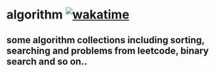 # algorithm [![wakatime](https://wakatime.com/badge/user/db09ea1e-a9cf-4643-a860-074ea73193d3/project/c7d070fa-5207-446a-9a8d-ae7dbe8d90ac.svg)](https://wakatime.com/badge/user/db09ea1e-a9cf-4643-a860-074ea73193d3/project/c7d070fa-5207-446a-9a8d-ae7dbe8d90ac)
## some algorithm collections including sorting, searching and problems from leetcode, binary search and so on..

